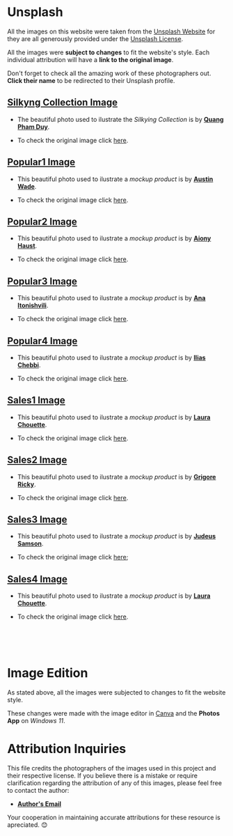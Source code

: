 # Unsplash
All the images on this website were taken from the [Unsplash Website](https://unsplash.com/) for they are all generously provided under the [Unsplash License](https://unsplash.com/license).

All the images were **subject to changes** to fit the website's style. Each individual attribution will have a **link to the original image**.

Don't forget to check all the amazing work of these photographers out. **Click their name** to be redirected to their Unsplash profile.

## [Silkyng Collection Image](/Images/Collection.png)
 - The beautiful photo used to ilustrate the *Silkying Collection* is by [**Quang Pham Duy**](https://unsplash.com/@nicstudio).

 - To check the original image click [here](https://unsplash.com/photos/Vpw2p6Xqg70).
  
## [Popular1 Image](/Images/popular1.jpg)
  
 - This beautiful photo used to ilustrate a *mockup product* is by [**Austin Wade**](https://unsplash.com/@austin_wade).

 - To check the original image click [here](https://unsplash.com/photos/d2s8NQ6WD24).

## [Popular2 Image](/Images/popular2.jpg)

 - This beautiful photo used to ilustrate a *mockup product* is by [**Aiony Haust**](https://unsplash.com/@aiony).

 - To check the original image click [here](https://unsplash.com/photos/IXYxqP4zejo).

## [Popular3 Image](/Images/popular3.jpg)

 - This beautiful photo used to ilustrate a *mockup product* is by [**Ana Itonishvili**](https://unsplash.com/@aniitonishvili).

 - To check the original image click [here](https://unsplash.com/photos/yLEUzdJJX6k).

## [Popular4 Image](/Images/popular4.png)

 - This beautiful photo used to ilustrate a *mockup product* is by [**Ilias Chebbi**](https://unsplash.com/@ilias_cgb).

 - To check the original image click [here](https://unsplash.com/photos/8PidEL3NJLM).

## [Sales1 Image](/Images/sales1.png)

 - This beautiful photo used to ilustrate a *mockup product* is by [**Laura Chouette**](https://unsplash.com/@laurachouette).

 - To check the original image click [here](https://unsplash.com/photos/6Y2XstWtDvM).

## [Sales2 Image](/Images/sales2.jpg)

 - This beautiful photo used to ilustrate a *mockup product* is by [**Grigore Ricky**](https://unsplash.com/@ricky0219).

 - To check the original image click [here](https://unsplash.com/photos/TVUUz6bMFSQ).

## [Sales3 Image](/Images/sales3.jpg)

 - This beautiful photo used to ilustrate a *mockup product* is by [**Judeus Samson**](https://unsplash.com/@shotbyjudeus).

 - To check the original image click [here](hhttps://unsplash.com/photos/0UECcInuCR4);

## [Sales4 Image](/Images/sales4.png)

 - This beautiful photo used to ilustrate a *mockup product* is by [**Laura Chouette**](https://unsplash.com/@laurachouette).

 - To check the original image click [here](https://unsplash.com/photos/FH3NISMbXMQ).

<br>
<br>
<br>

# Image Edition
As stated above, all the images were subjected to changes to fit the website style. 

These changes were made with the image editor in [Canva](https://canva.com) and the **Photos App** on *Windows 11*.

# Attribution Inquiries

This file credits the photographers of the images used in this project and their respective license. If you believe there is a mistake or require clarification regarding the attribution of any of this images, please feel free to contact the author:

- [**Author's Email**](mailto:sarafreitas.contact@Gmail.com)

Your cooperation in maintaining accurate attributions for these resource is apreciated. 😊